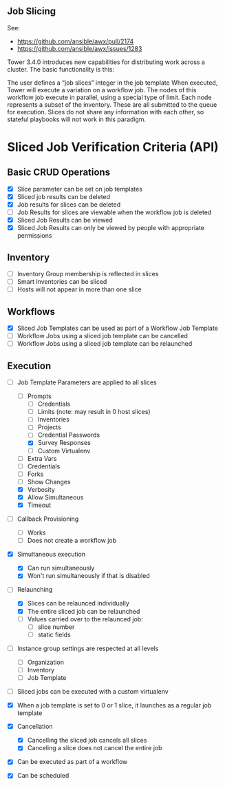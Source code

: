 Job Slicing
-------------

See:
* https://github.com/ansible/awx/pull/2174
* https://github.com/ansible/awx/issues/1283

Tower 3.4.0 introduces new capabilities for distributing work across a cluster. The basic functionality is this:

The user defines a “job slices” integer in the job template
When executed, Tower will execute a variation on a workflow job. The nodes of this workflow job execute in parallel, using a special type of limit.
Each node represents a subset of the inventory. These are all submitted to the queue for execution.
Slices do not share any information with each other, so stateful playbooks will not work in this paradigm.

# Sliced Job Verification Criteria (API)

## Basic CRUD Operations

- [x] Slice parameter can be set on job templates
- [x] Sliced job results can be deleted
- [x] Job results for slices can be deleted
- [ ] Job Results for slices are viewable when the workflow job is deleted
- [x] Sliced Job Results can be viewed
- [x] Sliced Job Results can only be viewed by people with appropriate permissions

## Inventory

- [ ] Inventory Group membership is reflected in slices
- [ ] Smart Inventories can be sliced
- [ ] Hosts will not appear in more than one slice

## Workflows

- [x] Sliced Job Templates can be used as part of a Workflow Job Template
- [ ] Workflow Jobs using a sliced job template can be cancelled
- [ ] Workflow Jobs using a sliced job template can be relaunched

## Execution
- [ ] Job Template Parameters are applied to all slices
  - [ ] Prompts
    - [ ] Credentials
    - [ ] Limits (note: may result in 0 host slices)
    - [ ] Inventories
    - [ ] Projects
    - [ ] Credential Passwords
    - [x] Survey Responses
    - [ ] Custom Virtualenv
  - [ ] Extra Vars
  - [ ] Credentials
  - [ ] Forks
  - [ ] Show Changes
  - [x] Verbosity
  - [x] Allow Simultaneous
  - [x] Timeout
- [ ] Callback Provisioning
  - [ ] Works
  - [ ] Does not create a workflow job
- [x] Simultaneous execution
  - [x] Can run simultaneously
  - [x] Won't run simultaneously if that is disabled
- [ ] Relaunching
  - [x] Slices can be relaunced individually
  - [x] The entire sliced job can be relaunched
  - [ ] Values carried over to the relaunced job:
    - [ ] slice number
    - [ ] static fields
- [ ] Instance group settings are respected at all levels
  - [ ] Organization
  - [ ] Inventory
  - [ ] Job Template
- [ ] Sliced jobs can be executed with a custom virtualenv
- [x] When a job template is set to 0 or 1 slice, it launches as a regular job template
- [x] Cancellation
  - [x] Cancelling the sliced job cancels all slices
  - [x] Canceling a slice does not cancel the entire job
- [x] Can be executed as part of a workflow
- [x] Can be scheduled

